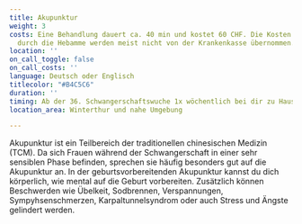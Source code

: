 ```yaml
---
title: Akupunktur
weight: 3
costs: Eine Behandlung dauert ca. 40 min und kostet 60 CHF. Die Kosten der Akupunktur
  durch die Hebamme werden meist nicht von der Krankenkasse übernommen.
location: ''
on_call_toggle: false
on_call_costs: ''
language: Deutsch oder Englisch
titlecolor: "#B4C5C6"
duration: ''
timing: Ab der 36. Schwangerschaftswuche 1x wöchentlich bei dir zu Hause.
location_area: Winterthur und nahe Umgebung

---
```

Akupunktur ist ein Teilbereich der traditionellen chinesischen Medizin (TCM). Da sich Frauen während der Schwangerschaft in einer sehr sensiblen Phase befinden, sprechen sie häufig besonders gut auf die Akupunktur an. 
In der geburtsvorbereitenden Akupunktur kannst du dich körperlich, wie mental auf die Geburt vorbereiten. Zusätzlich können Beschwerden wie Übelkeit, Sodbrennen, Verspannungen, Sympyhsenschmerzen, Karpaltunnelsyndrom oder auch Stress und Ängste gelindert werden.
